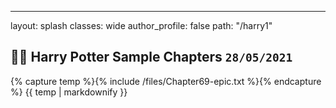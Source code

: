 ---
layout: splash
classes: wide
author_profile: false
path: "/harry1"

## 🧙‍♂️ Harry Potter Sample Chapters `28/05/2021` 

{% capture temp %}{% include /files/Chapter69-epic.txt %}{% endcapture %}
{{ temp  | markdownify }}
